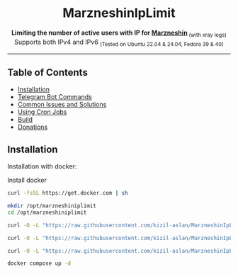 <center>

# MarzneshinIpLimit

<b>Limiting the number of active users with IP for [Marzneshin](https://github.com/marzneshin/marzneshin)</b><sub> (with xray logs)</sub><br>
Supports both IPv4 and IPv6
<sub>(Tested on Ubuntu 22.04 & 24.04, Fedora 39 & 40)</sub>

</center>

<hr>

## Table of Contents

- [Installation](#installation)
- [Telegram Bot Commands](#telegram-bot-commands)
- [Common Issues and Solutions](#common-issues-and-solutions)
- [Using Cron Jobs](#using-cron-jobs)
- [Build](#build)
- [Donations](#donations)

## Installation

Installation with docker:

Install docker

```bash
curl -fsSL https://get.docker.com | sh
```

```bash
mkdir /opt/marzneshiniplimit
cd /opt/marzneshiniplimit
```

```bash
curl -O -L "https://raw.githubusercontent.com/kizil-aslan/MarzneshinIpLimit/main/config.json";
```

```bash
curl -O -L "https://raw.githubusercontent.com/kizil-aslan/MarzneshinIpLimit/main/app.log";
```

```bash
curl -O -L "https://raw.githubusercontent.com/kizil-aslan/MarzneshinIpLimit/main/docker-compose.yml";
```

```bash
docker compose up -d
```